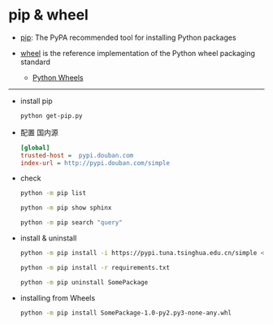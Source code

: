 # pip & wheel

* [pip](https://pip.pypa.io/en/stable/): The PyPA recommended tool for installing Python packages

* [wheel](https://wheel.readthedocs.io/en/latest/) is the reference implementation of the Python wheel packaging standard

  - [Python Wheels](https://pythonwheels.com/)

---

* install pip
  ```sh
  python get-pip.py
  ```

* 配置 国内源

  ```ini title="~/.pip/pip.conf"
  [global]
  trusted-host =  pypi.douban.com
  index-url = http://pypi.douban.com/simple
  ```

* check
  ```sh
  python -m pip list

  python -m pip show sphinx

  python -m pip search "query"
  ```

* install & uninstall
  ```sh
  python -m pip install -i https://pypi.tuna.tsinghua.edu.cn/simple <package-name>

  python -m pip install -r requirements.txt

  python -m pip uninstall SomePackage
  ```

* installing from Wheels
  ```sh
  python -m pip install SomePackage-1.0-py2.py3-none-any.whl
  ```
